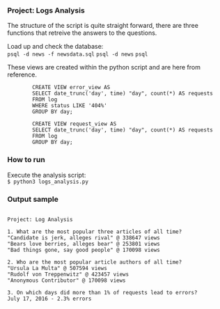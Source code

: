 ### Project: Logs Analysis

The structure of the script is quite straight forward, there are three functions that retreive the answers to the questions.  

Load up and check the database:  
`psql -d news -f newsdata.sql`
`psql -d news`
`psql`

These views are created within the python script and are here from reference.  
```
        CREATE VIEW error_view AS
        SELECT date_trunc('day', time) "day", count(*) AS requests
        FROM log
        WHERE status LIKE '404%'
        GROUP BY day;
```
```
        CREATE VIEW request_view AS
        SELECT date_trunc('day', time) "day", count(*) AS requests
        FROM log
        GROUP BY day;
```

### How to run

Execute the analysis script:  
`$ python3 logs_analysis.py`

### Output sample
```

Project: Log Analysis

1. What are the most popular three articles of all time?
"Candidate is jerk, alleges rival" @ 338647 views
"Bears love berries, alleges bear" @ 253801 views
"Bad things gone, say good people" @ 170098 views

2. Who are the most popular article authors of all time?
"Ursula La Multa" @ 507594 views
"Rudolf von Treppenwitz" @ 423457 views
"Anonymous Contributor" @ 170098 views

3. On which days did more than 1% of requests lead to errors?
July 17, 2016 - 2.3% errors

```